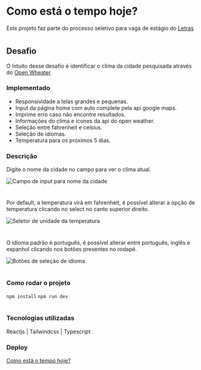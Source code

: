 # Como está o tempo hoje?

Este projeto faz parte do processo seletivo para vaga de estágio do [Letras](https://www.letras.mus.br/)

#

## Desafio

O intuito desse desafio é identificar o clima da cidade pesquisada através do [Open Wheater](https://openweathermap.org/)

### Implementado

- Responsividade a telas grandes e pequenas.
- Input da página home com auto complete pela api google maps.
- Imprime erro caso não encontre resultados.
- Informações do clima e icones da api do open weather.
- Seleção entre fahrenheit e celsius.
- Seleção de idiomas.
- Temperatura para os próximos 5 dias.

### Descrição

<p>Digite o nome da cidade no campo para ver o clima atual.</p>
<img src='https://i.imgur.com/giZEU7C.png' alt='Campo de input para nome da cidade' align='center'>

#

<p>Por default, a temperatura virá em fahrenheit, é possível alterar a opção de temperatura clicando no select no canto superior direito.</p>
<img src='https://i.imgur.com/vygbZrt.png' alt='Seletor de unidade da temperatura' align='center'>

#

<p>O idioma padrão é português, é possível alterar entre português, inglês e espanhol clicando nos botões presentes no rodapé.</p>
<img src='https://i.imgur.com/4TLppPb.png' alt='Botões de seleção de idioma' align='center'>

#

### Como rodar o projeto

`npm install`
`npm run dev`

#

### Tecnologias utilizadas

<p>Reactjs | Tailwindcss | Typescript</p>

### Deploy

[Como está o tempo hoje?](https://desafio-pratico-letras.vercel.app/)
